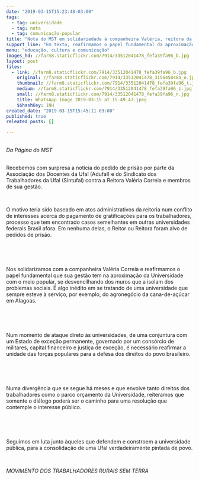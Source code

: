 ```yaml
---
date: "2019-03-15T15:23:48-03:00"
tags:
  - tag: universidade
  - tag: nota
  - tag: comunicação-popular
title: "Nota do MST em solidariedade à companheira Valéria, reitora da Ufal, e sua gestão"
support_line: "Em texto, reafirmamos o papel fundamental da aproximação da Universidade com o meio popular"
menu: "educação, cultura e comunicação"
images_hd: //farm8.staticflickr.com/7914/33512041478_fefa39fa96_b.jpg
layout: post
files:
  - link: //farm8.staticflickr.com/7914/33512041478_fefa39fa96_b.jpg
    original: //farm8.staticflickr.com/7914/33512041478_315645848a_o.jpg
    thumbnail: //farm8.staticflickr.com/7914/33512041478_fefa39fa96_t.jpg
    medium: //farm8.staticflickr.com/7914/33512041478_fefa39fa96_z.jpg
    small: //farm8.staticflickr.com/7914/33512041478_fefa39fa96_n.jpg
    title: WhatsApp Image 2019-03-15 at 15.49.47.jpeg
    $$hashKey: 1NH
created_date: "2019-03-15T15:45:11-03:00"
published: true
releated_posts: []

---
```

<p><br />
<em>Da P&aacute;gina do MST</em></p>

<p><br />
Recebemos com surpresa a not&iacute;cia do pedido de pris&atilde;o por parte da Associa&ccedil;&atilde;o dos Docentes da Ufal (Adufal) e do Sindicato dos Trabalhadores da Ufal (Sintufal) contra a Reitora Val&eacute;ria Correia e membros de sua gest&atilde;o.</p>

<p>&nbsp;</p>

<p>O motivo teria sido baseado em atos administrativos da reitoria num conflito de interesses acerca do pagamento de gratifica&ccedil;&otilde;es para os trabalhadores, processo que tem encontrado casos semelhantes em outras universidades federais Brasil afora. Em nenhuma delas, o Reitor ou Reitora foram alvo de pedidos de pris&atilde;o.</p>

<p>&nbsp;</p>

<p>&nbsp;</p>

<p>Nos solidarizamos com a companheira Val&eacute;ria Correia e reafirmamos o papel fundamental que sua gest&atilde;o tem na aproxima&ccedil;&atilde;o da Universidade com o meio popular, se desvencilhando dos muros que a isolam dos problemas sociais. &Eacute; algo in&eacute;dito em se tratando de uma universidade que sempre esteve &agrave; servi&ccedil;o, por exemplo, do agroneg&oacute;cio da cana-de-a&ccedil;&uacute;car em Alagoas.</p>

<p>&nbsp;</p>

<p>&nbsp;</p>

<p>Num momento de ataque direto &agrave;s universidades, de uma conjuntura com um Estado de exce&ccedil;&atilde;o permanente, governado por um cons&oacute;rcio de militares, capital financeiro e justi&ccedil;a de exce&ccedil;&atilde;o, &eacute; necess&aacute;rio reafirmar a unidade das for&ccedil;as populares para a defesa dos direitos do povo brasileiro.</p>

<p>&nbsp;</p>

<p>&nbsp;</p>

<p>Numa diverg&ecirc;ncia que se segue h&aacute; meses e que envolve tanto direitos dos trabalhadores como o parco or&ccedil;amento da Universidade, reiteramos que somente o di&aacute;logo poder&aacute; ser o caminho para uma resolu&ccedil;&atilde;o que contemple o interesse p&uacute;blico.</p>

<p>&nbsp;</p>

<p>&nbsp;</p>

<p>Seguimos em luta junto &agrave;queles que defendem e constroem a universidade p&uacute;blica, para a consolida&ccedil;&atilde;o de uma Ufal verdadeiramente pintada de povo.</p>

<p>&nbsp;</p>

<p><i>MOVIMENTO DOS TRABALHADORES RURAIS SEM TERRA</i></p>

